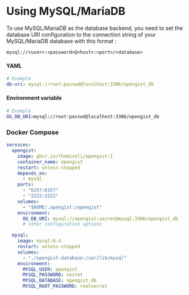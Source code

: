 # Using MySQL/MariaDB

To use MySQL/MariaDB as the database backend, you need to set the database URI configuration to the connection string of your MySQL/MariaDB database with this format :

`mysql://<user>:<password>@<host>:<port>/<database>`

#### YAML
```yaml
# Example
db-uri: mysql://root:passwd@localhost:3306/opengist_db
```

#### Environment variable
```sh
# Example
OG_DB_URI=mysql://root:passwd@localhost:3306/opengist_db
```

### Docker Compose
```yml
services:
  opengist:
    image: ghcr.io/thomiceli/opengist:1
    container_name: opengist
    restart: unless-stopped
    depends_on:
      - mysql
    ports:
      - "6157:6157"
      - "2222:2222"
    volumes:
      - "$HOME/.opengist:/opengist"
    environment:
      OG_DB_URI: mysql://opengist:secret@mysql:3306/opengist_db
      # other configuration options

  mysql:
    image: mysql:8.4
    restart: unless-stopped
    volumes:
      - "./opengist-database:/var/lib/mysql"
    environment:
      MYSQL_USER: opengist
      MYSQL_PASSWORD: secret
      MYSQL_DATABASE: opengist_db
      MYSQL_ROOT_PASSWORD: rootsecret
```